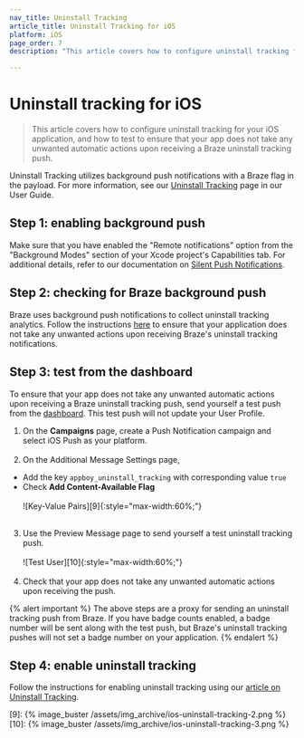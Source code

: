 ```yaml
---
nav_title: Uninstall Tracking
article_title: Uninstall Tracking for iOS
platform: iOS
page_order: 7
description: "This article covers how to configure uninstall tracking for your iOS application."

---
```


# Uninstall tracking for iOS

> This article covers how to configure uninstall tracking for your iOS application, and how to test to ensure that your app does not take any unwanted automatic actions upon receiving a Braze uninstall tracking push.

Uninstall Tracking utilizes background push notifications with a Braze flag in the payload. For more information, see our [Uninstall Tracking][6] page in our User Guide.

## Step 1: enabling background push

Make sure that you have enabled the "Remote notifications" option from the "Background Modes" section of your Xcode project's Capabilities tab. For additional details, refer to our documentation on [Silent Push Notifications][5].

## Step 2: checking for Braze background push

Braze uses background push notifications to collect uninstall tracking analytics. Follow the instructions [here][4] to ensure that your application does not take any unwanted actions upon receiving Braze's uninstall tracking notifications.

## Step 3: test from the dashboard

To ensure that your app does not take any unwanted automatic actions upon receiving a Braze uninstall tracking push, send yourself a test push from the [dashboard][7]. This test push will not update your User Profile.

1. On the **Campaigns** page, create a Push Notification campaign and select iOS Push as your platform.<br><br>
2. On the Additional Message Settings page,
- Add the key `appboy_uninstall_tracking` with corresponding value `true`
- Check **Add Content-Available Flag**
<br><br>![Key-Value Pairs][9]{:style="max-width:60%;"}<br><br>
3. Use the Preview Message page to send yourself a test uninstall tracking push.<br><br>![Test User][10]{:style="max-width:60%;"}<br><br>
4. Check that your app does not take any unwanted automatic actions upon receiving the push.

{% alert important %}
The above steps are a proxy for sending an uninstall tracking push from Braze. If you have badge counts enabled, a badge number will be sent along with the test push, but Braze's uninstall tracking pushes will not set a badge number on your application.
{% endalert %}

## Step 4: enable uninstall tracking

Follow the instructions for enabling uninstall tracking using our [article on Uninstall Tracking][6].

[4]: {{site.baseurl}}/developer_guide/platform_integration_guides/ios/push_notifications/customization/ignoring_internal_push/
[5]: {{site.baseurl}}/developer_guide/platform_integration_guides/ios/push_notifications/silent_push_notifications/
[6]: {{site.baseurl}}/user_guide/data_and_analytics/tracking/uninstall_tracking/#uninstall-tracking
[7]: https://dashboard-01.braze.com/
[9]: {% image_buster /assets/img_archive/ios-uninstall-tracking-2.png %}
[10]: {% image_buster /assets/img_archive/ios-uninstall-tracking-3.png %}
